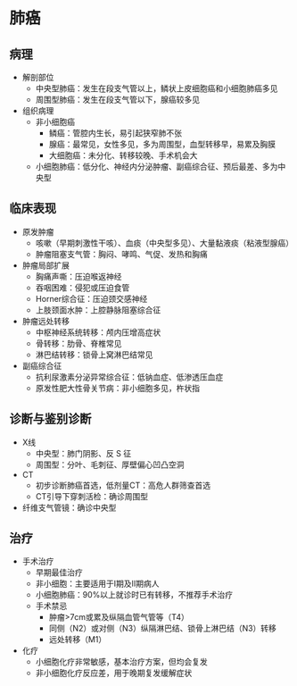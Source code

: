 
# 肺癌
## 病理
 - 解剖部位
   - 中央型肺癌：发生在段支气管以上，鳞状上皮细胞癌和小细胞肺癌多见
   - 周围型肺癌：发生在段支气管以下，腺癌较多见
 - 组织病理
   - 非小细胞癌
     - 鳞癌：管腔内生长，易引起狭窄肺不张
     - 腺癌：最常见，女性多见，多为周围型，血型转移早，易累及胸膜
     - 大细胞癌：未分化、转移较晚、手术机会大
   - 小细胞肺癌：低分化、神经内分泌肿瘤、副癌综合征、预后最差、多为中央型
## 临床表现
- 原发肿瘤
  - 咳嗽（早期刺激性干咳）、血痰（中央型多见）、大量黏液痰（粘液型腺癌）
  - 肿瘤阻塞支气管：胸闷、哮鸣、气促、发热和胸痛
- 肿瘤局部扩展
  - 胸痛声嘶：压迫喉返神经
  - 吞咽困难：侵犯或压迫食管
  - Horner综合征：压迫颈交感神经
  - 上肢颈面水肿：上腔静脉阻塞综合征
- 肿瘤远处转移
  - 中枢神经系统转移：颅内压增高症状
  - 骨转移：肋骨、脊椎常见
  - 淋巴结转移：锁骨上窝淋巴结常见
- 副癌综合征
  - 抗利尿激素分泌异常综合征：低钠血症、低渗透压血症
  - 原发性肥大性骨关节病：非小细胞多见，杵状指
## 诊断与鉴别诊断
- X线
  - 中央型：肺门阴影、反 S 征
  - 周围型：分叶、毛刺征、厚壁偏心凹凸空洞
- CT
  - 初步诊断肺癌首选，低剂量CT：高危人群筛查首选
  - CT引导下穿刺活检：确诊周围型
- 纤维支气管镜：确诊中央型
## 治疗
 - 手术治疗
   - 早期最佳治疗
   - 非小细胞：主要适用于I期及II期病人
   - 小细胞肺癌：90%以上就诊时已有转移，不推荐手术治疗
   - 手术禁忌
     - 肿瘤>7cm或累及纵隔血管气管等（T4）
     - 同侧（N2）或对侧（N3）纵隔淋巴结、锁骨上淋巴结（N3）转移
     - 远处转移（M1）
- 化疗
  - 小细胞化疗非常敏感，基本治疗方案，但均会复发
  - 非小细胞化疗反应差，用于晚期复发缓解症状


 
